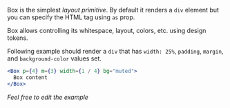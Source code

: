Box is the simplest _layout primitive_. By default it renders a `div` element
but you can specify the HTML tag using `as` prop.

Box allows controlling its whitespace, layout, colors, etc. using design tokens.

Following example should render a `div` that has `width: 25%`, `padding`,
`margin`, and `background-color` values set.

```jsx harmony
<Box p={4} m={3} width={1 / 4} bg="muted">
  Box content
</Box>
```

_Feel free to edit the example_

